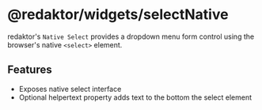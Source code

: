 # @redaktor/widgets/selectNative

redaktor's `Native Select` provides a dropdown menu form control using the browser's native `<select>` element.

## Features

- Exposes native select interface
- Optional helpertext property adds text to the bottom the select element
